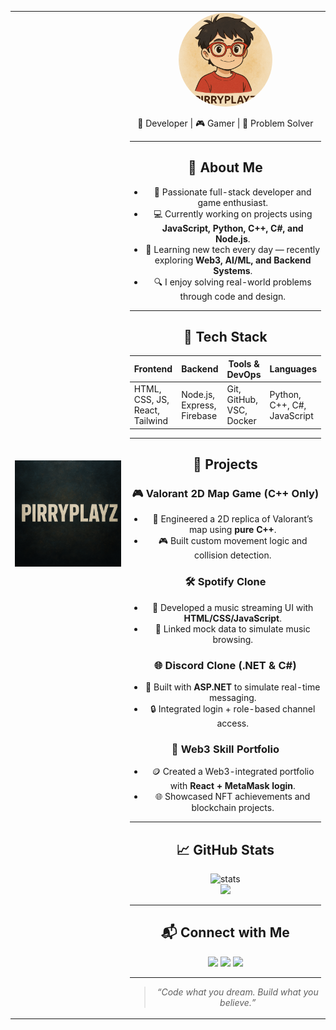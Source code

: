 <table>
  <tr>
    <td width="60%">
  <img src="./banner.png.png" alt="PirryPlayz Banner" width="100%" />
 </td>

 <td width="40%" align="center">
  <img src="./profilepic.png.png" alt="PirryPlayz Profile" width="150" style="border-radius:50%;" />
 <br/>

<p align="center">🚀 Developer | 🎮 Gamer | 🧠 Problem Solver</p>

---

## 🧠 About Me
- 🎯 Passionate full-stack developer and game enthusiast.
- 💻 Currently working on projects using **JavaScript, Python, C++, C#, and Node.js**.
- 🌱 Learning new tech every day — recently exploring **Web3, AI/ML, and Backend Systems**.
- 🔍 I enjoy solving real-world problems through code and design.

---

## 🧰 Tech Stack

| Frontend        | Backend         | Tools & DevOps         | Languages       |
|-----------------|------------------|-------------------------|-----------------|
| HTML, CSS, JS, React, Tailwind | Node.js, Express, Firebase | Git, GitHub, VSC, Docker | Python, C++, C#, JavaScript |

---

## 💼 Projects

### 🎮 Valorant 2D Map Game (C++ Only)
- 🔧 Engineered a 2D replica of Valorant’s map using **pure C++**.
- 🎮 Built custom movement logic and collision detection.

### 🛠️ Spotify Clone
- 📀 Developed a music streaming UI with **HTML/CSS/JavaScript**.
- 🎵 Linked mock data to simulate music browsing.

### 🌐 Discord Clone (.NET & C#)
- 🧱 Built with **ASP.NET** to simulate real-time messaging.
- 🔒 Integrated login + role-based channel access.

### 🔗 Web3 Skill Portfolio
- 🪙 Created a Web3-integrated portfolio with **React + MetaMask login**.
- 🌐 Showcased NFT achievements and blockchain projects.

---

## 📈 GitHub Stats

<p align="center">
  <img src="https://github-readme-stats.vercel.app/api?username=PirryPlayz&show_icons=true&theme=tokyonight" alt="stats" />
  <br/>
  <img src="https://github-readme-streak-stats.herokuapp.com/?user=PirryPlayz&theme=tokyonight" />
</p>

---

## 📬 Connect with Me

<p align="center">
  <a href="https://twitter.com/yourhandle"><img src="https://img.shields.io/badge/Twitter-1DA1F2?style=for-the-badge&logo=twitter&logoColor=white"/></a>
  <a href="https://discord.gg/yourdiscord"><img src="https://img.shields.io/badge/Discord-5865F2?style=for-the-badge&logo=discord&logoColor=white"/></a>
  <a href="mailto:youremail@example.com"><img src="https://img.shields.io/badge/Email-D14836?style=for-the-badge&logo=gmail&logoColor=white"/></a>
</p>

---

> *“Code what you dream. Build what you believe.”*
